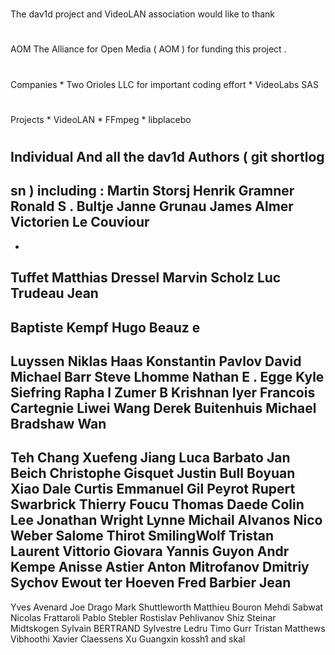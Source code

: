 #
The
dav1d
project
and
VideoLAN
association
would
like
to
thank
#
#
AOM
The
Alliance
for
Open
Media
(
AOM
)
for
funding
this
project
.
#
#
Companies
*
Two
Orioles
LLC
for
important
coding
effort
*
VideoLabs
SAS
#
#
Projects
*
VideoLAN
*
FFmpeg
*
libplacebo
#
#
Individual
And
all
the
dav1d
Authors
(
git
shortlog
-
sn
)
including
:
Martin
Storsj
Henrik
Gramner
Ronald
S
.
Bultje
Janne
Grunau
James
Almer
Victorien
Le
Couviour
-
-
Tuffet
Matthias
Dressel
Marvin
Scholz
Luc
Trudeau
Jean
-
Baptiste
Kempf
Hugo
Beauz
e
-
Luyssen
Niklas
Haas
Konstantin
Pavlov
David
Michael
Barr
Steve
Lhomme
Nathan
E
.
Egge
Kyle
Siefring
Rapha
l
Zumer
B
Krishnan
Iyer
Francois
Cartegnie
Liwei
Wang
Derek
Buitenhuis
Michael
Bradshaw
Wan
-
Teh
Chang
Xuefeng
Jiang
Luca
Barbato
Jan
Beich
Christophe
Gisquet
Justin
Bull
Boyuan
Xiao
Dale
Curtis
Emmanuel
Gil
Peyrot
Rupert
Swarbrick
Thierry
Foucu
Thomas
Daede
Colin
Lee
Jonathan
Wright
Lynne
Michail
Alvanos
Nico
Weber
Salome
Thirot
SmilingWolf
Tristan
Laurent
Vittorio
Giovara
Yannis
Guyon
Andr
Kempe
Anisse
Astier
Anton
Mitrofanov
Dmitriy
Sychov
Ewout
ter
Hoeven
Fred
Barbier
Jean
-
Yves
Avenard
Joe
Drago
Mark
Shuttleworth
Matthieu
Bouron
Mehdi
Sabwat
Nicolas
Frattaroli
Pablo
Stebler
Rostislav
Pehlivanov
Shiz
Steinar
Midtskogen
Sylvain
BERTRAND
Sylvestre
Ledru
Timo
Gurr
Tristan
Matthews
Vibhoothi
Xavier
Claessens
Xu
Guangxin
kossh1
and
skal
